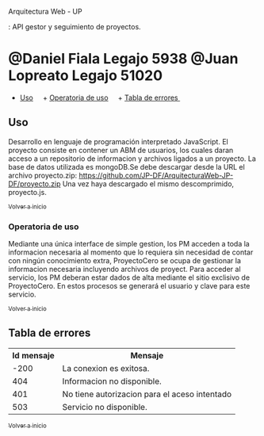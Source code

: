 <a name="Trabajo Practico"></a> Arquitectura Web - UP 

<a name="Tema"></a>: API gestor y seguimiento de proyectos.

<a name="Integrantes"></a>
  @Daniel Fiala Legajo 5938
  @Juan Lopreato Legajo 51020
=======

+ [Uso](#Uso)
     + [Operatoria de uso](#operatoria)
     + [Tabla de errores ](#codigoerror)
     
<a name="Comenzar a utilizar la API"></a>

## Uso
Desarrollo en lenguaje de programación interpretado JavaScript. El proyecto consiste en contener un ABM de usuarios, los cuales daran acceso a un repositorio de informacion y archivos ligados a un proyecto. La base de datos utilizada es mongoDB.Se debe descargar desde la URL el archivo proyecto.zip: https://github.com/JP-DF/ArquitecturaWeb-JP-DF/proyecto.zip
Una vez haya descargado el mismo descomprimido, proyecto.js.

[<sub>Volver a inicio</sub>](#inicio)
</br>

<a name="operatoria"></a>
### Operatoria de uso 
Mediante una única interface de simple gestion, los PM acceden a toda la informacion necesaria al momento que lo requiera sin necesidad de contar con ningún conocimiento extra, ProyectoCero se ocupa de gestionar la informacion necesaria incluyendo archivos de proyect.
Para acceder al servicio, los PM deberan estar dados de alta mediante el sitio exclisivo de ProyectoCero. En estos procesos se generará el usuario y clave para este servicio.

[<sub>Volver a inicio</sub>](#inicio)
</br>

<a name="codigoerror"></a>
## Tabla de errores
<table>
<tr><th>Id mensaje</th><th>Mensaje</th></tr>
<tr><td>-200</td><td>La conexion es exitosa.</td></tr>
<tr><td>404</td><td>Informacion no disponible.</td></tr>
<tr><td>401</td><td>No tiene autorizacion para el aceso intentado</td></tr>
<tr><td>503</td><td>Servicio no disponible.</td></tr>
</table>

[<sub>Volver a inicio</sub>](#inicio)

